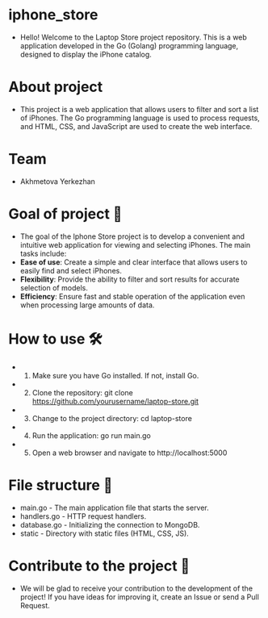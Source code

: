 # iphone_store  
- Hello! Welcome to the Laptop Store project repository. This is a web application developed in the Go (Golang) programming language, designed to display the iPhone catalog.

# About project
-  This project is a web application that allows users to filter and sort a list of iPhones. The Go programming language is used to process requests, and HTML, CSS, and JavaScript are used to create the web interface.

# Team
-  Akhmetova Yerkezhan 

# Goal of project 🚀
-  The goal of the Iphone Store project is to develop a convenient and intuitive web application for viewing and selecting iPhones. The main tasks include: 
- **Ease of use**: Create a simple and clear interface that allows users to easily find and select iPhones.
- **Flexibility**: Provide the ability to filter and sort results for accurate selection of models.
- **Efficiency**: Ensure fast and stable operation of the application even when processing large amounts of data.
  
# How to use 🛠️
-  1. Make sure you have Go installed. If not, install Go.
-  2. Clone the repository: git clone https://github.com/yourusername/laptop-store.git
-  3. Change to the project directory: cd laptop-store
-  4. Run the application: go run main.go
-  5.  Open a web browser and navigate to http://localhost:5000

# File structure 📂
-  main.go - The main application file that starts the server.
-  handlers.go - HTTP request handlers.
-  database.go - Initializing the connection to MongoDB.
-   static - Directory with static files (HTML, CSS, JS).

# Contribute to the project 🤝
- We will be glad to receive your contribution to the development of the project! If you have ideas for improving it, create an Issue or send a Pull Request.
